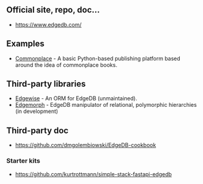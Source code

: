 ## Official site, repo, doc...

- <https://www.edgedb.com/>

## Examples

- [Commonplace](https://github.com/ambv/commonplace.git) - A basic Python-based publishing platform based around the idea of commonplace books.

## Third-party libraries

- [Edgewise](https://github.com/agritheory/edgewise) - An ORM for EdgeDB (unmaintained).
- [Edgemorph](https://github.com/dmgolembiowski/edgemorph) - EdgeDB manipulator of relational, polymorphic hierarchies (in development)

## Third-party doc

- https://github.com/dmgolembiowski/EdgeDB-cookbook

### Starter kits

- https://github.com/kurtrottmann/simple-stack-fastapi-edgedb

